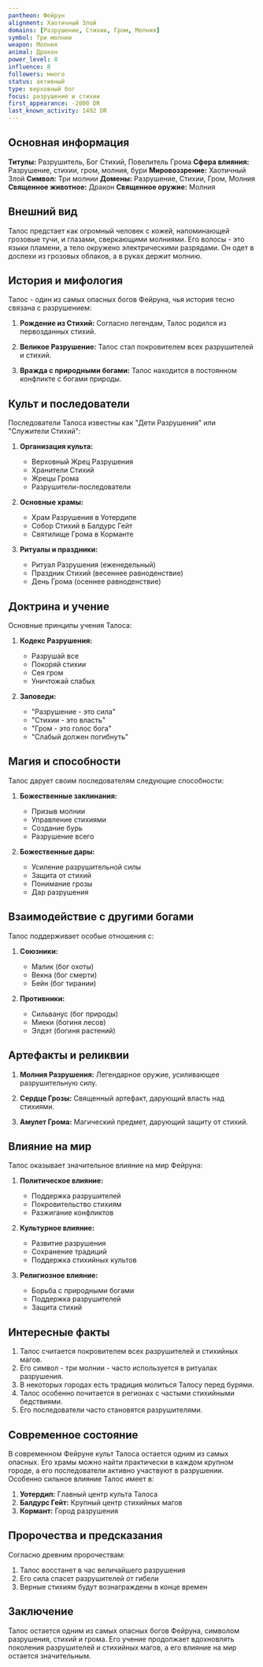 ```yaml
---
pantheon: Фейрун
alignment: Хаотичный Злой
domains: [Разрушение, Стихии, Гром, Молния]
symbol: Три молнии
weapon: Молния
animal: Дракон
power_level: 8
influence: 8
followers: много
status: активный
type: верховный бог
focus: разрушение и стихии
first_appearance: -2000 DR
last_known_activity: 1492 DR
---
```


## Основная информация

**Титулы:** Разрушитель, Бог Стихий, Повелитель Грома
**Сфера влияния:** Разрушение, стихии, гром, молния, бури
**Мировоззрение:** Хаотичный Злой
**Символ:** Три молнии
**Домены:** Разрушение, Стихии, Гром, Молния
**Священное животное:** Дракон
**Священное оружие:** Молния

## Внешний вид

Талос предстает как огромный человек с кожей, напоминающей грозовые тучи, и глазами, сверкающими молниями. Его волосы - это языки пламени, а тело окружено электрическими разрядами. Он одет в доспехи из грозовых облаков, а в руках держит молнию.

## История и мифология

Талос - один из самых опасных богов Фейруна, чья история тесно связана с разрушением:

1. **Рождение из Стихий:** Согласно легендам, Талос родился из первозданных стихий.

2. **Великое Разрушение:** Талос стал покровителем всех разрушителей и стихий.

3. **Вражда с природными богами:** Талос находится в постоянном конфликте с богами природы.

## Культ и последователи

Последователи Талоса известны как "Дети Разрушения" или "Служители Стихий":

1. **Организация культа:**

   - Верховный Жрец Разрушения
   - Хранители Стихий
   - Жрецы Грома
   - Разрушители-последователи

2. **Основные храмы:**

   - Храм Разрушения в Уотердипе
   - Собор Стихий в Балдурс Гейт
   - Святилище Грома в Корманте

3. **Ритуалы и праздники:**
   - Ритуал Разрушения (еженедельный)
   - Праздник Стихий (весеннее равноденствие)
   - День Грома (осеннее равноденствие)

## Доктрина и учение

Основные принципы учения Талоса:

1. **Кодекс Разрушения:**

   - Разрушай все
   - Покоряй стихии
   - Сея гром
   - Уничтожай слабых

2. **Заповеди:**
   - "Разрушение - это сила"
   - "Стихии - это власть"
   - "Гром - это голос бога"
   - "Слабый должен погибнуть"

## Магия и способности

Талос дарует своим последователям следующие способности:

1. **Божественные заклинания:**

   - Призыв молнии
   - Управление стихиями
   - Создание бурь
   - Разрушение всего

2. **Божественные дары:**
   - Усиление разрушительной силы
   - Защита от стихий
   - Понимание грозы
   - Дар разрушения

## Взаимодействие с другими богами

Талос поддерживает особые отношения с:

1. **Союзники:**

   - Малик (бог охоты)
   - Векна (бог смерти)
   - Бейн (бог тирании)

2. **Противники:**
   - Сильванус (бог природы)
   - Миеки (богиня лесов)
   - Элдэт (богиня растений)

## Артефакты и реликвии

1. **Молния Разрушения:** Легендарное оружие, усиливающее разрушительную силу.

2. **Сердце Грозы:** Священный артефакт, дарующий власть над стихиями.

3. **Амулет Грома:** Магический предмет, дарующий защиту от стихий.

## Влияние на мир

Талос оказывает значительное влияние на мир Фейруна:

1. **Политическое влияние:**

   - Поддержка разрушителей
   - Покровительство стихиям
   - Разжигание конфликтов

2. **Культурное влияние:**

   - Развитие разрушения
   - Сохранение традиций
   - Поддержка стихийных культов

3. **Религиозное влияние:**
   - Борьба с природными богами
   - Поддержка разрушителей
   - Защита стихий

## Интересные факты

1. Талос считается покровителем всех разрушителей и стихийных магов.
2. Его символ - три молнии - часто используется в ритуалах разрушения.
3. В некоторых городах есть традиция молиться Талосу перед бурями.
4. Талос особенно почитается в регионах с частыми стихийными бедствиями.
5. Его последователи часто становятся разрушителями.

## Современное состояние

В современном Фейруне культ Талоса остается одним из самых опасных. Его храмы можно найти практически в каждом крупном городе, а его последователи активно участвуют в разрушении. Особенно сильное влияние Талос имеет в:

1. **Уотердип:** Главный центр культа Талоса
2. **Балдурс Гейт:** Крупный центр стихийных магов
3. **Кормант:** Город разрушения

## Пророчества и предсказания

Согласно древним пророчествам:

1. Талос восстанет в час величайшего разрушения
2. Его сила спасет разрушителей от гибели
3. Верные стихиям будут вознаграждены в конце времен

## Заключение

Талос остается одним из самых опасных богов Фейруна, символом разрушения, стихий и грома. Его учение продолжает вдохновлять поколения разрушителей и стихийных магов, а его влияние на мир остается значительным.
